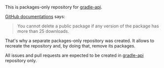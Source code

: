 This is packages-only repository for [gradle-api](https://github.com/remal-gradle-plugins/gradle-api).

[GitHub documentations](https://docs.github.com/en/packages/learn-github-packages/deleting-and-restoring-a-package) says:
> You cannot delete a public package if any version of the package has more than 25 downloads.

That's why a separate packages-only repository was created. It allows to recreate the repository and, by doing that, remove its packages.

All issues and pull requests are expected to be created in [gradle-api](https://github.com/remal-gradle-plugins/gradle-api) repository only.
